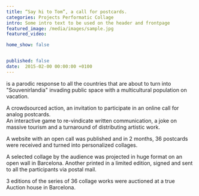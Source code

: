 ```yaml
---
title: “Say hi to Tom”, a call for postcards.
categories: Projects Performatic Collage
intro: Some intro text to be used on the header and frontpage
featured_image: /media/images/sample.jpg
featured_video: 

home_show: false


published: false
date:  2015-02-00 00:00:00 +0100
---
```


is a parodic response to all the countries that are about to turn into "Souvenirlandia" invading public space with a multicultural population on vacation.  

A crowdsourced action, an invitation to participate in an online call for analog postcards.  
An interactive game to re-vindicate written 
communication, a joke on massive tourism and a turnaround of distributing artistic work.

A website with an open call was published and in 2 months, 36 postcards were received and turned into personalized collages.  

A selected collage by the audience was projected in huge format on an open wall in Barcelona. Another printed in a limited edition, signed and sent to all the participants via postal mail.  

3 editions of the series of 36 collage works were auctioned at a true Auction house in Barcelona.

